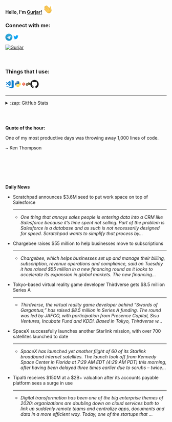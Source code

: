 #### Hello, I'm [Gurjar!](https://GurjarKing.github.io) <img src="https://raw.githubusercontent.com/ABSphreak/ABSphreak/master/gifs/Hi.gif" width="30px"></h2>


### Connect with me:

[<img align="left" alt="Gurjar | Telegram" width="22px" src="https://raw.githubusercontent.com/github/explore/80688e429a7d4ef2fca1e82350fe8e3517d3494d/topics/telegram/telegram.png" />][Telegram]
[<img align="left" alt="Gurjar | Twitter" width="22px" src="https://raw.githubusercontent.com/github/explore/80688e429a7d4ef2fca1e82350fe8e3517d3494d/topics/twitter/twitter.png" />][Twitter]
<br >
<br >
<a href="https://github.com/GurjarKing"><img src="https://komarev.com/ghpvc/?username=GurjarKing" alt="Gurjar" /></a> <br />
<br />
<br />
<!-- <br >

![](https://visitor-badge.glitch.me/badge?page_id=GurjarKing)

<br /> -->

### Things that I use:

[<img align="left" alt="Visual Studio Code" width="26px" src="https://raw.githubusercontent.com/github/explore/80688e429a7d4ef2fca1e82350fe8e3517d3494d/topics/visual-studio-code/visual-studio-code.png" />][VSCode]
[<img align="left" alt="Python" width="26px" src="https://raw.githubusercontent.com/github/explore/80688e429a7d4ef2fca1e82350fe8e3517d3494d/topics/python/python.png" />][Python]
[<img align="left" alt="Git" width="26px" src="https://raw.githubusercontent.com/github/explore/80688e429a7d4ef2fca1e82350fe8e3517d3494d/topics/git/git.png" />][Git]
[<img align="left" alt="GitHub" width="26px" src="https://raw.githubusercontent.com/github/explore/78df643247d429f6cc873026c0622819ad797942/topics/github/github.png" />][Github]

<br />
<br />

---
<details>
  <summary>:zap: GitHub Stats</summary>

<img align="left" alt="Gurjar's Github Stats" src="https://github-readme-stats.vercel.app/api?username=GurjarKing&show_icons=true&hide_border=true&count_private=true&include_all_commit=true&theme=algolia" />

</details>

<!-- ### 🔔 My latest tweet
<a href="https://twitter.com/Gurjar_King43" target="_blank">
	<img src="https://github.com/GurjarKing/GurjarKing/raw/master/tweet.png" width="70%" align="center" alt="Click to view on Twitter" title="My latest tweet, as an image"/>
</a> -->
<br>

<pre>

</pre>

**Quote of the hour:**

One of my most productive days was throwing away 1,000 lines of code.

~ Ken Thompson
<pre>

</pre>
<br>
<pre>


</pre>
<strong>Daily News</strong>
  
  - Scratchpad announces $3.6M seed to put work space on top of Salesforce
     <hr/>
     
      - *One thing that annoys sales people is entering data into a CRM like Salesforce because it’s time spent not selling. Part of the problem is Salesforce is a database and as such is not necessarily designed for speed. Scratchpad wants to simplify that process by…*
     
  - Chargebee raises $55 million to help businesses move to subscriptions
      <hr/>
      
      - *Chargebee, which helps businesses set up and manage their billing, subscription, revenue operations and compliance, said on Tuesday it has raised $55 million in a new financing round as it looks to accelerate its expansion in global markets. The new financing…*
      
  - Tokyo-based virtual reality game developer Thirdverse gets $8.5 million Series A
      <hr/>
      
      - *Thirdverse, the virtual reality game developer behind “Swords of Gargantua,” has raised $8.5 million in Series A funding. The round was led by JAFCO, with participation from Presence Capital, Sisu Ventures, Incubate Fund and KDDI. Based in Tokyo, Thirdverse w…*
      
  - SpaceX successfully launches another Starlink mission, with over 700 satellites launched to date
      <hr/>
      
      - *SpaceX has launched yet another flight of 60 of its Starlink broadband internet satellites. The launch took off from Kennedy Space Center in Florida at 7:29 AM EDT (4:29 AM PDT) this morning, after having been delayed three times earlier due to scrubs – twice…*
       
  - Tipalti receives $150M at a $2B+ valuation after its accounts payable platform sees a surge in use
      <hr/>
       
       - *Digital transformation has been one of the big enterprise themes of 2020: organizations are doubling down on cloud services both to link up suddenly remote teams and centralize apps, documents and data in a more efficient way. Today, one of the startups that …*
      

<br />

[VSCode]: https://code.visualstudio.com/
[Python]: https://www.python.org/
[Git]: https://git-scm.com/
[Github]: https://github.com/
[Telegram]: https://t.me/Gurjar_King/
[Twitter]: https://twitter.com/Gurjar_King43/
